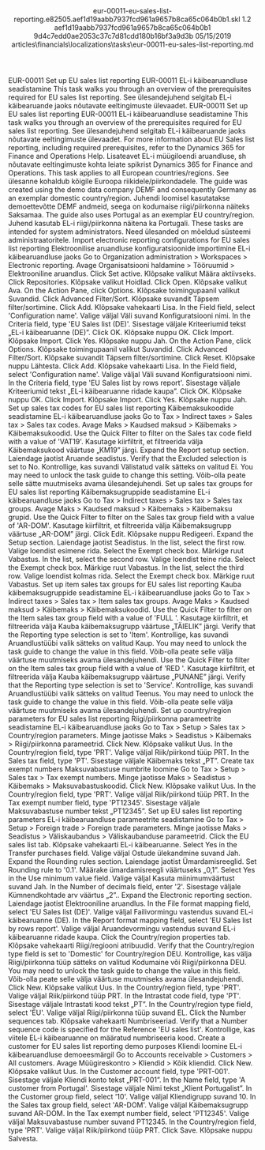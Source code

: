 <?xml version="1.0" encoding="UTF-8"?>
<xliff xmlns:logoport="urn:logoport:xliffeditor:xliff-extras:1.0" xmlns:tilt="urn:logoport:xliffeditor:tilt-non-translatables:1.0" xmlns:xsi="http://www.w3.org/2001/XMLSchema-instance" xmlns="urn:oasis:names:tc:xliff:document:1.2" xmlns:xliffext="urn:microsoft:content:schema:xliffextensions" version="1.2" xsi:schemaLocation="urn:oasis:names:tc:xliff:document:1.2 xliff-core-1.2-transitional.xsd">
  <file datatype="xml" source-language="en-US" original="eur-00011-eu-sales-list-reporting.md" target-language="et-EE">
    <header>
      <tool tool-company="Microsoft" tool-version="1.0-7889195" tool-name="mdxliff" tool-id="mdxliff"/>
      <xliffext:skl_file_name>eur-00011-eu-sales-list-reporting.e82505.aef1d19aabb7937fcd961a9657b8ca65c064b0b1.skl</xliffext:skl_file_name>
      <xliffext:version>1.2</xliffext:version>
      <xliffext:ms.openlocfilehash>aef1d19aabb7937fcd961a9657b8ca65c064b0b1</xliffext:ms.openlocfilehash>
      <xliffext:ms.sourcegitcommit>9d4c7edd0ae2053c37c7d81cdd180b16bf3a9d3b</xliffext:ms.sourcegitcommit>
      <xliffext:ms.lasthandoff>05/15/2019</xliffext:ms.lasthandoff>
      <xliffext:ms.openlocfilepath>articles\financials\localizations\tasks\eur-00011-eu-sales-list-reporting.md</xliffext:ms.openlocfilepath>
    </header>
    <body>
      <group extype="content" id="content">
        <trans-unit xml:space="preserve" translate="yes" id="101" restype="x-metadata">
          <source>EUR-00011 Set up EU sales list reporting</source>
        <target logoport:matchpercent="101" state="translated" state-qualifier="leveraged-tm">EUR-00011 EL-i käibearuandluse seadistamine</target></trans-unit>
        <trans-unit xml:space="preserve" translate="yes" id="102" restype="x-metadata">
          <source>This task walks you through an overview of the prerequisites required for EU sales list reporting.</source>
        <target logoport:matchpercent="101" state="translated" state-qualifier="leveraged-tm">See ülesandejuhend selgitab EL-i käibearuande jaoks nõutavate eeltingimuste ülevaadet.</target></trans-unit>
        <trans-unit xml:space="preserve" translate="yes" id="103">
          <source>EUR-00011 Set up EU sales list reporting</source>
        <target logoport:matchpercent="101" state="translated" state-qualifier="leveraged-tm">EUR-00011 EL-i käibearuandluse seadistamine</target></trans-unit>
        <trans-unit xml:space="preserve" translate="yes" id="104">
          <source>This task walks you through an overview of the prerequisites required for EU sales list reporting.</source>
        <target logoport:matchpercent="101" state="translated" state-qualifier="leveraged-tm">See ülesandejuhend selgitab EL-i käibearuande jaoks nõutavate eeltingimuste ülevaadet.</target></trans-unit>
        <trans-unit xml:space="preserve" translate="yes" id="105">
          <source>For more information about EU Sales list reporting, including required prerequisites, refer to the Dynamics 365 for Finance and Operations Help.</source>
        <target logoport:matchpercent="101" state="translated" state-qualifier="leveraged-tm">Lisateavet EL-i müügiloendi aruandluse, sh nõutavate eeltingimuste kohta leiate spikrist Dynamics 365 for Finance and Operations.</target></trans-unit>
        <trans-unit xml:space="preserve" translate="yes" id="106">
          <source>This task applies to all European countries/regions.</source>
        <target logoport:matchpercent="101" state="translated" state-qualifier="leveraged-tm">See ülesanne kohaldub kõigile Euroopa riikidele/piirkondadele.</target></trans-unit>
        <trans-unit xml:space="preserve" translate="yes" id="107">
          <source>The guide was created using the demo data company DEMF and consequently Germany as an exemplar domestic country/region.</source>
        <target logoport:matchpercent="101" state="translated" state-qualifier="leveraged-tm">Juhendi loomisel kasutatakse demoettevõtte DEMF andmeid, seega on kodumaise riigi/piirkonna näiteks Saksamaa.</target></trans-unit>
        <trans-unit xml:space="preserve" translate="yes" id="108">
          <source>The guide also uses Portugal as an exemplar EU country/region.</source>
        <target logoport:matchpercent="101" state="translated" state-qualifier="leveraged-tm">Juhend kasutab EL-i riigi/piirkonna näitena ka Portugali.</target></trans-unit>
        <trans-unit xml:space="preserve" translate="yes" id="109">
          <source>These tasks are intended for system administrators.</source>
        <target logoport:matchpercent="101" state="translated" state-qualifier="leveraged-tm">Need ülesanded on mõeldud süsteemi administraatoritele.</target></trans-unit>
        <trans-unit xml:space="preserve" translate="yes" id="110">
          <source>Import electronic reporting configurations for EU sales list reporting</source>
        <target logoport:matchpercent="101" state="translated" state-qualifier="leveraged-tm">Elektroonilise aruandluse konfiguratsioonide importimine EL-i käibearuandluse jaoks</target></trans-unit>
        <trans-unit xml:space="preserve" translate="yes" id="111">
          <source>Go to Organization administration &gt; Workspaces &gt; Electronic reporting.</source>
        <target logoport:matchpercent="101" state="translated" state-qualifier="leveraged-tm">Avage Organisatsiooni haldamine &gt; Tööruumid &gt; Elektrooniline aruandlus.</target></trans-unit>
        <trans-unit xml:space="preserve" translate="yes" id="112">
          <source>Click Set active.</source>
        <target logoport:matchpercent="101" state="translated" state-qualifier="leveraged-tm">Klõpsake valikut Määra aktiivseks.</target></trans-unit>
        <trans-unit xml:space="preserve" translate="yes" id="113">
          <source>Click Repositories.</source>
        <target logoport:matchpercent="101" state="translated" state-qualifier="leveraged-tm">Klõpsake valikut Hoidlad.</target></trans-unit>
        <trans-unit xml:space="preserve" translate="yes" id="114">
          <source>Click Open.</source>
        <target logoport:matchpercent="101" state="translated" state-qualifier="leveraged-tm">Klõpsake valikut Ava.</target></trans-unit>
        <trans-unit xml:space="preserve" translate="yes" id="115">
          <source>On the Action Pane, click Options.</source>
        <target logoport:matchpercent="101" state="translated" state-qualifier="leveraged-tm">Klõpsake toimingupaanil valikut Suvandid.</target></trans-unit>
        <trans-unit xml:space="preserve" translate="yes" id="116">
          <source>Click Advanced Filter/Sort.</source>
        <target logoport:matchpercent="101" state="translated" state-qualifier="leveraged-tm">Klõpsake suvandit Täpsem filter/sortimine.</target></trans-unit>
        <trans-unit xml:space="preserve" translate="yes" id="117">
          <source>Click Add.</source>
        <target logoport:matchpercent="101" state="translated" state-qualifier="leveraged-tm">Klõpsake vahekaarti Lisa.</target></trans-unit>
        <trans-unit xml:space="preserve" translate="yes" id="118">
          <source>In the Field field, select 'Configuration name'.</source>
        <target logoport:matchpercent="101" state="translated" state-qualifier="leveraged-tm">Valige väljal Väli suvand Konfiguratsiooni nimi.</target></trans-unit>
        <trans-unit xml:space="preserve" translate="yes" id="119">
          <source>In the Criteria field, type 'EU Sales list (DE)'.</source>
        <target logoport:matchpercent="101" state="translated" state-qualifier="leveraged-tm">Sisestage väljale Kriteeriumid tekst „EL-i käibearuanne (DE)”.</target></trans-unit>
        <trans-unit xml:space="preserve" translate="yes" id="120">
          <source>Click OK.</source>
        <target logoport:matchpercent="101" state="translated" state-qualifier="leveraged-tm">Klõpsake nuppu OK.</target></trans-unit>
        <trans-unit xml:space="preserve" translate="yes" id="121">
          <source>Click Import.</source>
        <target logoport:matchpercent="101" state="translated" state-qualifier="leveraged-tm">Klõpsake Import.</target></trans-unit>
        <trans-unit xml:space="preserve" translate="yes" id="122">
          <source>Click Yes.</source>
        <target logoport:matchpercent="101" state="translated" state-qualifier="leveraged-tm">Klõpsake nuppu Jah.</target></trans-unit>
        <trans-unit xml:space="preserve" translate="yes" id="123">
          <source>On the Action Pane, click Options.</source>
        <target logoport:matchpercent="101" state="translated" state-qualifier="leveraged-tm">Klõpsake toimingupaanil valikut Suvandid.</target></trans-unit>
        <trans-unit xml:space="preserve" translate="yes" id="124">
          <source>Click Advanced Filter/Sort.</source>
        <target logoport:matchpercent="101" state="translated" state-qualifier="leveraged-tm">Klõpsake suvandit Täpsem filter/sortimine.</target></trans-unit>
        <trans-unit xml:space="preserve" translate="yes" id="125">
          <source>Click Reset.</source>
        <target logoport:matchpercent="101" state="translated" state-qualifier="leveraged-tm">Klõpsake nuppu Lähtesta.</target></trans-unit>
        <trans-unit xml:space="preserve" translate="yes" id="126">
          <source>Click Add.</source>
        <target logoport:matchpercent="101" state="translated" state-qualifier="leveraged-tm">Klõpsake vahekaarti Lisa.</target></trans-unit>
        <trans-unit xml:space="preserve" translate="yes" id="127">
          <source>In the Field field, select 'Configuration name'.</source>
        <target logoport:matchpercent="101" state="translated" state-qualifier="leveraged-tm">Valige väljal Väli suvand Konfiguratsiooni nimi.</target></trans-unit>
        <trans-unit xml:space="preserve" translate="yes" id="128">
          <source>In the Criteria field, type 'EU Sales list by rows report'.</source>
        <target logoport:matchpercent="101" state="translated" state-qualifier="leveraged-tm">Sisestage väljale Kriteeriumid tekst „EL-i käibearuanne ridade kaupa”.</target></trans-unit>
        <trans-unit xml:space="preserve" translate="yes" id="129">
          <source>Click OK.</source>
        <target logoport:matchpercent="101" state="translated" state-qualifier="leveraged-tm">Klõpsake nuppu OK.</target></trans-unit>
        <trans-unit xml:space="preserve" translate="yes" id="130">
          <source>Click Import.</source>
        <target logoport:matchpercent="101" state="translated" state-qualifier="leveraged-tm">Klõpsake Import.</target></trans-unit>
        <trans-unit xml:space="preserve" translate="yes" id="131">
          <source>Click Yes.</source>
        <target logoport:matchpercent="101" state="translated" state-qualifier="leveraged-tm">Klõpsake nuppu Jah.</target></trans-unit>
        <trans-unit xml:space="preserve" translate="yes" id="132">
          <source>Set up sales tax codes for EU sales list reporting</source>
        <target logoport:matchpercent="101" state="translated" state-qualifier="leveraged-tm">Käibemaksukoodide seadistamine EL-i käibearuandluse jaoks</target></trans-unit>
        <trans-unit xml:space="preserve" translate="yes" id="133">
          <source>Go to Tax &gt; Indirect taxes &gt; Sales tax &gt; Sales tax codes.</source>
        <target logoport:matchpercent="101" state="translated" state-qualifier="leveraged-tm">Avage Maks &gt; Kaudsed maksud &gt; Käibemaks &gt; Käibemaksukoodid.</target></trans-unit>
        <trans-unit xml:space="preserve" translate="yes" id="134">
          <source>Use the Quick Filter to filter on the Sales tax code field with a value of 'VAT19'.</source>
        <target logoport:matchpercent="101" state="translated" state-qualifier="leveraged-tm">Kasutage kiirfiltrit, et filtreerida välja Käibemaksukood väärtuse „KM19” järgi.</target></trans-unit>
        <trans-unit xml:space="preserve" translate="yes" id="135">
          <source>Expand the Report setup section.</source>
        <target logoport:matchpercent="101" state="translated" state-qualifier="leveraged-tm">Laiendage jaotist Aruande seadistus.</target></trans-unit>
        <trans-unit xml:space="preserve" translate="yes" id="136">
          <source>Verify that the Excluded selection is set to No.</source>
        <target logoport:matchpercent="101" state="translated" state-qualifier="leveraged-tm">Kontrollige, kas suvandi Välistatud valik sätteks on valitud Ei.</target></trans-unit>
        <trans-unit xml:space="preserve" translate="yes" id="137">
          <source>You may need to unlock the task guide to change this setting.</source>
        <target logoport:matchpercent="101" state="translated" state-qualifier="leveraged-tm">Võib-olla peate selle sätte muutmiseks avama ülesandejuhendi.</target></trans-unit>
        <trans-unit xml:space="preserve" translate="yes" id="138">
          <source>Set up sales tax groups for EU sales list reporting</source>
        <target logoport:matchpercent="101" state="translated" state-qualifier="leveraged-tm">Käibemaksugruppide seadistamine EL-i käibearuandluse jaoks</target></trans-unit>
        <trans-unit xml:space="preserve" translate="yes" id="139">
          <source>Go to Tax &gt; Indirect taxes &gt; Sales tax &gt; Sales tax groups.</source>
        <target logoport:matchpercent="101" state="translated" state-qualifier="leveraged-tm">Avage Maks &gt; Kaudsed maksud &gt; Käibemaks &gt; Käibemaksu grupid.</target></trans-unit>
        <trans-unit xml:space="preserve" translate="yes" id="140">
          <source>Use the Quick Filter to filter on the Sales tax group field with a value of 'AR-DOM'.</source>
        <target logoport:matchpercent="101" state="translated" state-qualifier="leveraged-tm">Kasutage kiirfiltrit, et filtreerida välja Käibemaksugrupp väärtuse „AR-DOM” järgi.</target></trans-unit>
        <trans-unit xml:space="preserve" translate="yes" id="141">
          <source>Click Edit.</source>
        <target logoport:matchpercent="101" state="translated" state-qualifier="leveraged-tm">Klõpsake nuppu Redigeeri.</target></trans-unit>
        <trans-unit xml:space="preserve" translate="yes" id="142">
          <source>Expand the Setup section.</source>
        <target logoport:matchpercent="101" state="translated" state-qualifier="leveraged-tm">Laiendage jaotist Seadistus.</target></trans-unit>
        <trans-unit xml:space="preserve" translate="yes" id="143">
          <source>In the list, select the first row.</source>
        <target logoport:matchpercent="101" state="translated" state-qualifier="leveraged-tm">Valige loendist esimene rida.</target></trans-unit>
        <trans-unit xml:space="preserve" translate="yes" id="144">
          <source>Select the Exempt check box.</source>
        <target logoport:matchpercent="101" state="translated" state-qualifier="leveraged-tm">Märkige ruut Vabastus.</target></trans-unit>
        <trans-unit xml:space="preserve" translate="yes" id="145">
          <source>In the list, select the second row.</source>
        <target logoport:matchpercent="101" state="translated" state-qualifier="leveraged-tm">Valige loendist teine rida.</target></trans-unit>
        <trans-unit xml:space="preserve" translate="yes" id="146">
          <source>Select the Exempt check box.</source>
        <target logoport:matchpercent="101" state="translated" state-qualifier="leveraged-tm">Märkige ruut Vabastus.</target></trans-unit>
        <trans-unit xml:space="preserve" translate="yes" id="147">
          <source>In the list, select the third row.</source>
        <target logoport:matchpercent="101" state="translated" state-qualifier="leveraged-tm">Valige loendist kolmas rida.</target></trans-unit>
        <trans-unit xml:space="preserve" translate="yes" id="148">
          <source>Select the Exempt check box.</source>
        <target logoport:matchpercent="101" state="translated" state-qualifier="leveraged-tm">Märkige ruut Vabastus.</target></trans-unit>
        <trans-unit xml:space="preserve" translate="yes" id="149">
          <source>Set up item sales tax groups for EU sales list reporting</source>
        <target logoport:matchpercent="101" state="translated" state-qualifier="leveraged-tm">Kauba käibemaksugruppide seadistamine EL-i käibearuandluse jaoks</target></trans-unit>
        <trans-unit xml:space="preserve" translate="yes" id="150">
          <source>Go to Tax &gt; Indirect taxes &gt; Sales tax &gt; Item sales tax groups.</source>
        <target logoport:matchpercent="101" state="translated" state-qualifier="leveraged-tm">Avage Maks &gt; Kaudsed maksud &gt; Käibemaks &gt; Käibemaksukoodid.</target></trans-unit>
        <trans-unit xml:space="preserve" translate="yes" id="151">
          <source>Use the Quick Filter to filter on the Item sales tax group field with a value of 'FULL '.</source>
        <target logoport:matchpercent="101" state="translated" state-qualifier="leveraged-tm">Kasutage kiirfiltrit, et filtreerida välja Kauba käibemaksugrupp väärtuse „TÄIELIK” järgi.</target></trans-unit>
        <trans-unit xml:space="preserve" translate="yes" id="152">
          <source>Verify that the Reporting type selection is set to 'Item'.</source>
        <target logoport:matchpercent="101" state="translated" state-qualifier="leveraged-tm">Kontrollige, kas suvandi Aruandlustüübi valik sätteks on valitud Kaup.</target></trans-unit>
        <trans-unit xml:space="preserve" translate="yes" id="153">
          <source>You may need to unlock the task guide to change the value in this field.</source>
        <target logoport:matchpercent="101" state="translated" state-qualifier="leveraged-tm">Võib-olla peate selle välja väärtuse muutmiseks avama ülesandejuhendi.</target></trans-unit>
        <trans-unit xml:space="preserve" translate="yes" id="154">
          <source>Use the Quick Filter to filter on the Item sales tax group field with a value of 'RED '.</source>
        <target logoport:matchpercent="101" state="translated" state-qualifier="leveraged-tm">Kasutage kiirfiltrit, et filtreerida välja Kauba käibemaksugrupp väärtuse „PUNANE” järgi.</target></trans-unit>
        <trans-unit xml:space="preserve" translate="yes" id="155">
          <source>Verify that the Reporting type selection is set to 'Service'.</source>
        <target logoport:matchpercent="101" state="translated" state-qualifier="leveraged-tm">Kontrollige, kas suvandi Aruandlustüübi valik sätteks on valitud Teenus.</target></trans-unit>
        <trans-unit xml:space="preserve" translate="yes" id="156">
          <source>You may need to unlock the task guide to change the value in this field.</source>
        <target logoport:matchpercent="101" state="translated" state-qualifier="leveraged-tm">Võib-olla peate selle välja väärtuse muutmiseks avama ülesandejuhendi.</target></trans-unit>
        <trans-unit xml:space="preserve" translate="yes" id="157">
          <source>Set up country/region parameters for EU sales list reporting</source>
        <target logoport:matchpercent="101" state="translated" state-qualifier="leveraged-tm">Riigi/piirkonna parameetrite seadistamine EL-i käibearuandluse jaoks</target></trans-unit>
        <trans-unit xml:space="preserve" translate="yes" id="158">
          <source>Go to Tax &gt; Setup &gt; Sales tax &gt; Country/region parameters.</source>
        <target logoport:matchpercent="101" state="translated" state-qualifier="leveraged-tm">Minge jaotisse Maks &gt; Seadistus &gt; Käibemaks &gt; Riigi/piirkonna parameetrid.</target></trans-unit>
        <trans-unit xml:space="preserve" translate="yes" id="159">
          <source>Click New.</source>
        <target logoport:matchpercent="101" state="translated" state-qualifier="leveraged-tm">Klõpsake valikut Uus.</target></trans-unit>
        <trans-unit xml:space="preserve" translate="yes" id="160">
          <source>In the Country/region field, type 'PRT'.</source>
        <target logoport:matchpercent="101" state="translated" state-qualifier="leveraged-tm">Valige väljal Riik/piirkond tüüp PRT.</target></trans-unit>
        <trans-unit xml:space="preserve" translate="yes" id="161">
          <source>In the Sales tax field, type 'PT'.</source>
        <target logoport:matchpercent="101" state="translated" state-qualifier="leveraged-tm">Sisestage väljale Käibemaks tekst „PT”.</target></trans-unit>
        <trans-unit xml:space="preserve" translate="yes" id="162">
          <source>Create tax exempt numbers</source>
        <target logoport:matchpercent="101" state="translated" state-qualifier="leveraged-tm">Maksuvabastuse numbrite loomine</target></trans-unit>
        <trans-unit xml:space="preserve" translate="yes" id="163">
          <source>Go to Tax &gt; Setup &gt; Sales tax &gt; Tax exempt numbers.</source>
        <target logoport:matchpercent="101" state="translated" state-qualifier="leveraged-tm">Minge jaotisse Maks &gt; Seadistus &gt; Käibemaks &gt; Maksuvabastuskoodid.</target></trans-unit>
        <trans-unit xml:space="preserve" translate="yes" id="164">
          <source>Click New.</source>
        <target logoport:matchpercent="101" state="translated" state-qualifier="leveraged-tm">Klõpsake valikut Uus.</target></trans-unit>
        <trans-unit xml:space="preserve" translate="yes" id="165">
          <source>In the Country/region field, type 'PRT'.</source>
        <target logoport:matchpercent="101" state="translated" state-qualifier="leveraged-tm">Valige väljal Riik/piirkond tüüp PRT.</target></trans-unit>
        <trans-unit xml:space="preserve" translate="yes" id="166">
          <source>In the Tax exempt number field, type 'PT12345'.</source>
        <target logoport:matchpercent="101" state="translated" state-qualifier="leveraged-tm">Sisestage väljale Maksuvabastuse number tekst „PT12345”.</target></trans-unit>
        <trans-unit xml:space="preserve" translate="yes" id="167">
          <source>Set up EU sales list reporting parameters</source>
        <target logoport:matchpercent="101" state="translated" state-qualifier="leveraged-tm">EL-i käibearuandluse parameetrite seadistamine</target></trans-unit>
        <trans-unit xml:space="preserve" translate="yes" id="168">
          <source>Go to Tax &gt; Setup &gt; Foreign trade &gt; Foreign trade parameters.</source>
        <target logoport:matchpercent="101" state="translated" state-qualifier="leveraged-tm">Minge jaotisse Maks &gt; Seadistus &gt; Väliskaubandus &gt; Väliskaubanduse parameetrid.</target></trans-unit>
        <trans-unit xml:space="preserve" translate="yes" id="169">
          <source>Click the EU sales list tab.</source>
        <target logoport:matchpercent="101" state="translated" state-qualifier="leveraged-tm">Klõpsake vahekaarti EL-i käibearuanne.</target></trans-unit>
        <trans-unit xml:space="preserve" translate="yes" id="170">
          <source>Select Yes in the Transfer purchases field.</source>
        <target logoport:matchpercent="101" state="translated" state-qualifier="leveraged-tm">Valige väljal Ostude ülekandmine suvand Jah.</target></trans-unit>
        <trans-unit xml:space="preserve" translate="yes" id="171">
          <source>Expand the Rounding rules section.</source>
        <target logoport:matchpercent="101" state="translated" state-qualifier="leveraged-tm">Laiendage jaotist Ümardamisreeglid.</target></trans-unit>
        <trans-unit xml:space="preserve" translate="yes" id="172">
          <source>Set Rounding rule to '0.1'.</source>
        <target logoport:matchpercent="101" state="translated" state-qualifier="leveraged-tm">Määrake ümardamisreegli väärtuseks „0,1”.</target></trans-unit>
        <trans-unit xml:space="preserve" translate="yes" id="173">
          <source>Select Yes in the Use minimum value field.</source>
        <target logoport:matchpercent="101" state="translated" state-qualifier="leveraged-tm">Valige väljal Kasuta miinimumväärtust suvand Jah.</target></trans-unit>
        <trans-unit xml:space="preserve" translate="yes" id="174">
          <source>In the Number of decimals field, enter '2'.</source>
        <target logoport:matchpercent="101" state="translated" state-qualifier="leveraged-tm">Sisestage väljale Kümnendkohtade arv väärtus „2”..</target></trans-unit>
        <trans-unit xml:space="preserve" translate="yes" id="175">
          <source>Expand the Electronic reporting section.</source>
        <target logoport:matchpercent="101" state="translated" state-qualifier="leveraged-tm">Laiendage jaotist Elektrooniline aruandlus.</target></trans-unit>
        <trans-unit xml:space="preserve" translate="yes" id="176">
          <source>In the File format mapping field, select 'EU Sales list (DE)'.</source>
        <target logoport:matchpercent="101" state="translated" state-qualifier="leveraged-tm">Valige väljal Failivormingu vastendus suvand EL-i käibearuanne (DE).</target></trans-unit>
        <trans-unit xml:space="preserve" translate="yes" id="177">
          <source>In the Report format mapping field, select 'EU Sales list by rows report'.</source>
        <target logoport:matchpercent="101" state="translated" state-qualifier="leveraged-tm">Valige väljal Aruandevormingu vastendus suvand EL-i käibearuanne ridade kaupa.</target></trans-unit>
        <trans-unit xml:space="preserve" translate="yes" id="178">
          <source>Click the Country/region properties tab.</source>
        <target logoport:matchpercent="101" state="translated" state-qualifier="leveraged-tm">Klõpsake vahekaarti Riigi/regiooni atribuudid.</target></trans-unit>
        <trans-unit xml:space="preserve" translate="yes" id="179">
          <source>Verify that the Country/region type field is set to 'Domestic' for Country/region DEU.</source>
        <target logoport:matchpercent="101" state="translated" state-qualifier="leveraged-tm">Kontrollige, kas välja Riigi/piirkonna tüüp sätteks on valitud Kodumaine või Riigi/piirkonna DEU.</target></trans-unit>
        <trans-unit xml:space="preserve" translate="yes" id="180">
          <source>You may need to unlock the task guide to change the value in this field.</source>
        <target logoport:matchpercent="101" state="translated" state-qualifier="leveraged-tm">Võib-olla peate selle välja väärtuse muutmiseks avama ülesandejuhendi.</target></trans-unit>
        <trans-unit xml:space="preserve" translate="yes" id="181">
          <source>Click New.</source>
        <target logoport:matchpercent="101" state="translated" state-qualifier="leveraged-tm">Klõpsake valikut Uus.</target></trans-unit>
        <trans-unit xml:space="preserve" translate="yes" id="182">
          <source>In the Country/region field, type 'PRT'.</source>
        <target logoport:matchpercent="101" state="translated" state-qualifier="leveraged-tm">Valige väljal Riik/piirkond tüüp PRT.</target></trans-unit>
        <trans-unit xml:space="preserve" translate="yes" id="183">
          <source>In the Intrastat code field, type 'PT'.</source>
        <target logoport:matchpercent="101" state="translated" state-qualifier="leveraged-tm">Sisestage väljale Intrastati kood tekst „PT”.</target></trans-unit>
        <trans-unit xml:space="preserve" translate="yes" id="184">
          <source>In the Country/region type field, select 'EU'.</source>
        <target logoport:matchpercent="101" state="translated" state-qualifier="leveraged-tm">Valige väljal Riigi/piirkonna tüüp suvand EL.</target></trans-unit>
        <trans-unit xml:space="preserve" translate="yes" id="185">
          <source>Click the Number sequences tab.</source>
        <target logoport:matchpercent="101" state="translated" state-qualifier="leveraged-tm">Klõpsake vahekaarti Numbriseeriad.</target></trans-unit>
        <trans-unit xml:space="preserve" translate="yes" id="186">
          <source>Verify that a Number sequence code is specified for the Reference 'EU sales list'.</source>
        <target logoport:matchpercent="101" state="translated" state-qualifier="leveraged-tm">Kontrollige, kas viitele EL-i käibearuanne on määratud numbriseeria kood.</target></trans-unit>
        <trans-unit xml:space="preserve" translate="yes" id="187">
          <source>Create a customer for EU sales list reporting demo purposes</source>
        <target logoport:matchpercent="101" state="translated" state-qualifier="leveraged-tm">Kliendi loomine EL-i käibearuandluse demoeesmärgil</target></trans-unit>
        <trans-unit xml:space="preserve" translate="yes" id="188">
          <source>Go to Accounts receivable &gt; Customers &gt; All customers.</source>
        <target logoport:matchpercent="101" state="translated" state-qualifier="leveraged-tm">Avage Müügireskontro &gt; Kliendid &gt; Kõik kliendid.</target></trans-unit>
        <trans-unit xml:space="preserve" translate="yes" id="189">
          <source>Click New.</source>
        <target logoport:matchpercent="101" state="translated" state-qualifier="leveraged-tm">Klõpsake valikut Uus.</target></trans-unit>
        <trans-unit xml:space="preserve" translate="yes" id="190">
          <source>In the Customer account field, type 'PRT-001'.</source>
        <target logoport:matchpercent="101" state="translated" state-qualifier="leveraged-tm">Sisestage väljale Kliendi konto tekst „PRT-001”.</target></trans-unit>
        <trans-unit xml:space="preserve" translate="yes" id="191">
          <source>In the Name field, type 'A customer from Portugal'.</source>
        <target logoport:matchpercent="101" state="translated" state-qualifier="leveraged-tm">Sisestage väljale Nimi tekst „Klient Portugalist”.</target></trans-unit>
        <trans-unit xml:space="preserve" translate="yes" id="192">
          <source>In the Customer group field, select '10'.</source>
        <target logoport:matchpercent="101" state="translated" state-qualifier="leveraged-tm">Valige väljal Kliendigrupp suvand 10.</target></trans-unit>
        <trans-unit xml:space="preserve" translate="yes" id="193">
          <source>In the Sales tax group field, select 'AR-DOM'.</source>
        <target logoport:matchpercent="101" state="translated" state-qualifier="leveraged-tm">Valige väljal Käibemaksugrupp suvand AR-DOM.</target></trans-unit>
        <trans-unit xml:space="preserve" translate="yes" id="194">
          <source>In the Tax exempt number field, select 'PT12345'.</source>
        <target logoport:matchpercent="101" state="translated" state-qualifier="leveraged-tm">Valige väljal Maksuvabastuse number suvand PT12345.</target></trans-unit>
        <trans-unit xml:space="preserve" translate="yes" id="195">
          <source>In the Country/region field, type 'PRT'.</source>
        <target logoport:matchpercent="101" state="translated" state-qualifier="leveraged-tm">Valige väljal Riik/piirkond tüüp PRT.</target></trans-unit>
        <trans-unit xml:space="preserve" translate="yes" id="196">
          <source>Click Save.</source>
        <target logoport:matchpercent="101" state="translated" state-qualifier="leveraged-tm">Klõpsake nuppu Salvesta.</target></trans-unit>
      </group>
    </body>
  </file>
</xliff>